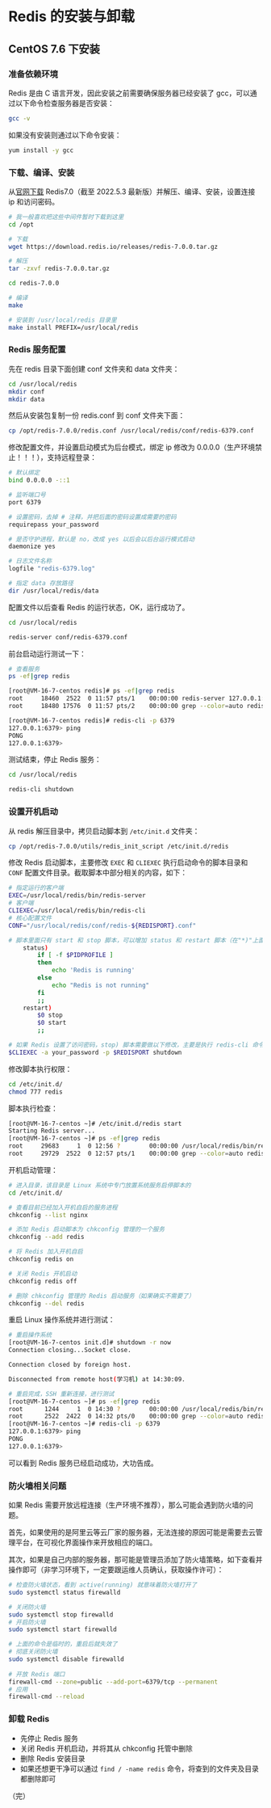 # Redis 的安装与卸载

## CentOS 7.6 下安装

### 准备依赖环境

Redis 是由 C 语言开发，因此安装之前需要确保服务器已经安装了 gcc，可以通过以下命令检查服务器是否安装：

```bash
gcc -v
```

如果没有安装则通过以下命令安装：

```bash
yum install -y gcc
```

### 下载、编译、安装

从[官网下载](https://redis.io/download/) Redis7.0（截至 2022.5.3 最新版）并解压、编译、安装，设置连接 ip 和访问密码。

```bash
# 我一般喜欢把这些中间件暂时下载到这里
cd /opt

# 下载
wget https://download.redis.io/releases/redis-7.0.0.tar.gz

# 解压
tar -zxvf redis-7.0.0.tar.gz

cd redis-7.0.0

# 编译
make

# 安装到 /usr/local/redis 目录里
make install PREFIX=/usr/local/redis
```

### Redis 服务配置

先在 redis 目录下面创建 conf 文件夹和 data 文件夹：

```bash
cd /usr/local/redis
mkdir conf
mkdir data
```

然后从安装包复制一份 redis.conf 到 conf 文件夹下面：

```bash
cp /opt/redis-7.0.0/redis.conf /usr/local/redis/conf/redis-6379.conf
```

修改配置文件，并设置启动模式为后台模式，绑定 ip 修改为 0.0.0.0（生产环境禁止！！！），支持远程登录：

```bash
# 默认绑定
bind 0.0.0.0 -::1

# 监听端口号
port 6379

# 设置密码，去掉 # 注释，并把后面的密码设置成需要的密码
requirepass your_password

# 是否守护进程，默认是 no，改成 yes 以后会以后台运行模式启动
daemonize yes

# 日志文件名称
logfile "redis-6379.log"

# 指定 data 存放路径
dir /usr/local/redis/data
```

配置文件以后查看 Redis 的运行状态，OK，运行成功了。

```bash
cd /usr/local/redis

redis-server conf/redis-6379.conf 
```

前台启动运行测试一下：

```bash
# 查看服务
ps -ef|grep redis

[root@VM-16-7-centos redis]# ps -ef|grep redis
root     18460  2522  0 11:57 pts/1    00:00:00 redis-server 127.0.0.1:6379
root     18480 17576  0 11:57 pts/2    00:00:00 grep --color=auto redis

[root@VM-16-7-centos redis]# redis-cli -p 6379
127.0.0.1:6379> ping
PONG
127.0.0.1:6379>
```

测试结束，停止 Redis 服务：

```bash
cd /usr/local/redis

redis-cli shutdown
```

### 设置开机启动

从 redis 解压目录中，拷贝启动脚本到 `/etc/init.d` 文件夹：

```bash
cp /opt/redis-7.0.0/utils/redis_init_script /etc/init.d/redis
```

修改 Redis 启动脚本，主要修改 `EXEC` 和 `CLIEXEC` 执行启动命令的脚本目录和 `CONF` 配置文件目录。截取脚本中部分相关的内容，如下：

```bash
# 指定运行的客户端
EXEC=/usr/local/redis/bin/redis-server
# 客户端
CLIEXEC=/usr/local/redis/bin/redis-cli
# 核心配置文件
CONF="/usr/local/redis/conf/redis-${REDISPORT}.conf"

# 脚本里面只有 start 和 stop 脚本，可以增加 status 和 restart 脚本（在"*)"上面写入）
    status)  
        if [ -f $PIDPROFILE ]  
        then  
            echo 'Redis is running'  
        else  
            echo "Redis is not running"  
        fi  
        ;;  
    restart)  
        $0 stop  
        $0 start  
        ;;

# 如果 Redis 设置了访问密码，stop) 脚本需要做以下修改，主要是执行 redis-cli 命令时加上密码
$CLIEXEC -a your_password -p $REDISPORT shutdown
```

修改脚本执行权限：

```bash
cd /etc/init.d/
chmod 777 redis
```

脚本执行检查：

```bash
[root@VM-16-7-centos ~]# /etc/init.d/redis start
Starting Redis server...
[root@VM-16-7-centos ~]# ps -ef|grep redis
root     29683     1  0 12:56 ?        00:00:00 /usr/local/redis/bin/redis-server 127.0.0.1:6379
root     29729  2522  0 12:57 pts/1    00:00:00 grep --color=auto redis
```

开机启动管理：

```bash
# 进入目录，该目录是 Linux 系统中专门放置系统服务启停脚本的
cd /etc/init.d/

# 查看目前已经加入开机自启的服务进程
chkconfig --list nginx

# 添加 Redis 启动脚本为 chkconfig 管理的一个服务
chkconfig --add redis

# 将 Redis 加入开机自启
chkconfig redis on

# 关闭 Redis 开机启动
chkconfig redis off

# 删除 chkconfig 管理的 Redis 启动服务（如果确实不需要了）
chkconfig --del redis 
```

重启 Linux 操作系统并进行测试：

```bash
# 重启操作系统
[root@VM-16-7-centos init.d]# shutdown -r now
Connection closing...Socket close.

Connection closed by foreign host.

Disconnected from remote host(学习机) at 14:30:09.

# 重启完成，SSH 重新连接，进行测试
[root@VM-16-7-centos ~]# ps -ef|grep redis
root      1244     1  0 14:30 ?        00:00:00 /usr/local/redis/bin/redis-server 127.0.0.1:6379
root      2522  2422  0 14:32 pts/0    00:00:00 grep --color=auto redis
[root@VM-16-7-centos ~]# redis-cli -p 6379
127.0.0.1:6379> ping
PONG
127.0.0.1:6379>
```

可以看到 Redis 服务已经启动成功，大功告成。

### 防火墙相关问题

如果 Redis 需要开放远程连接（生产环境不推荐），那么可能会遇到防火墙的问题。

首先，如果使用的是阿里云等云厂家的服务器，无法连接的原因可能是需要去云管理平台，在可视化界面操作来开放相应的端口。

其次，如果是自己内部的服务器，那可能是管理员添加了防火墙策略，如下查看并操作即可（非学习环境下，一定要跟运维人员确认，获取操作许可）：

```bash
# 检查防火墙状态，看到 active(running) 就意味着防火墙打开了
sudo systemctl status firewalld

# 关闭防火墙
sudo systemctl stop firewalld
# 开启防火墙
sudo systemctl start firewalld

# 上面的命令是临时的，重启后就失效了
# 彻底关闭防火墙
sudo systemctl disable firewalld
 
# 开放 Redis 端口
firewall-cmd --zone=public --add-port=6379/tcp --permanent
# 应用
firewall-cmd --reload
```

### 卸载 Redis

* 先停止 Redis 服务
* 关闭 Redis 开机启动，并将其从 chkconfig 托管中删除
* 删除 Redis 安装目录
* 如果还想更干净可以通过 `find / -name redis` 命令，将查到的文件夹及目录都删除即可

（完）
